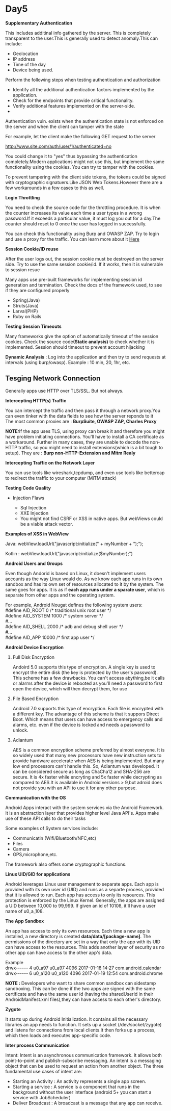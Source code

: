 <h1>Day5</h1>
<p><b>Supplementary Authentication</b></p>
<p>This includes additinal info gathered by the server. This is completely transparent to the user.This is generally used to detect anomaly.This can include:</p>
<ul>
  <li>Geolocation</li>
  <li>IP address</li>
  <li>Time of the day</li>
  <li>Device being used.</li>
</ul>
<p>Perform the following steps when testing authentication and authorization</p>
<ul>
  <li>Identify all the additional authentication factors implemented by the application.</li>
  <li>Check for the endpoints that provide critical functionality.</li>
  <li>Verify additional features implemented on the server-side.<li>
</ul>

<p>Authentication vuln. exists when the authentication state is not enforced on the server and when the client can tamper with the state</p>
<p>For example, let the client make the following GET request to the server</p>
<a href="#">http://www.site.com/auth/user/1/authenticated=no</a>
<p>You could change it to "yes" thus bypassing the authentication completely.Modern applications might not use this, but implement the same functionality using the cookies. You can try to tamper with the cookies.</p>
<p>To prevent tampering with the client side tokens, the tokens could be signed with cryptographic signatuers.Like JSON Web Tokens.However there are a few workarounds in a few cases to this as well.</p>

<p><b>Login Throttling</b></p>
<p>You need to check the source code for the throttling procedure. It is when the counter increases its value each time a user types in a wrong password.If it exceeds a particular value, it must log you out for a day.The counter should reset to 0 once the user has logged in successfully.</p>
<p>You can check this functionality using Burp and OWASP ZAP. Try to login and use a proxy for the traffic. You can learn more about it <a href='https://portswigger.net/support/configuring-an-android-device-to-work-with-burp'>Here</a>
<p><b>Session Cookie/ID reuse</b></p>
<p>After the user logs out, the session cookie must be destroyed on the server side. Try to use the same session cookie/id. If it works, then it is vulnerable to session resue</p>
<p>Many apps use pre-built frameworks for implementing session id generation and termination. Check the docs of the framework used, to see if they are configured properly</p>
<ul>
  <li>Spring(Java)</li>
  <li>Struts(Java)</li>
  <li>Larval(PHP)</li>
  <li>Ruby on Rails</li>
</ul>

<p><b>Testing Session Timeouts</b></p>
<p>Many frameworks give the option of automatically timeout of the session cookies. Check the source code<b>(Static analysis)</b> to check whether it is implemented. Session should timeout to prevent account hijacking</p>
<p><b>Dynamic Analysis</b> : Log into the application and then try to send requests at intervals (using burp/owasp). Example : 10 min, 20, 1hr, etc.</p>

<h2>Tesging Network Connection</h2>
<p>Generally apps use HTTP over TLS/SSL. But not always.</p>
<p><b>Intercepting HTTP(s) Traffic</b></p>
<p>You can intercept the traffic and then pass it through a network proxy.You can even tinker with the data fields to see how the server reponds to it <br> The most common proxies are : <b>BurpSuite, OWASP ZAP, Charles Proxy</b></p>
<p><b>NOTE:</b>If the app uses TLS, using proxy can break it and therefore you might have problem initiating connections. You'll have to install a CA certificate as a workaround. Further in many cases, they are unable to decode the non-HTTP traffic, so you might need to install extensions(which is a bit tough to setup). They are : <b>Burp non-HTTP-Extension and Mitm Realy</b></p>

<p><b>Intercepting Traffic on the Network Layer</b></p>
<p>You can use tools like wireshark,tcpdump, and even use tools like bettercap to redirect the traffic to your computer (MiTM attack)</p>

<p><b>Testing Code Quality</b></p>
<ul>
  <li>Injection Flaws</li>
  <ul>
    <li>Sql Injection</li>
    <li>XXE Injection</li>
    <li>You might not find CSRF or XSS in native apps. But webViews could be a viable attack vector. </li>
  </ul>
</ul>
<p><b>Examples of XSS in WebView</b></p>
<p>Java: webView.loadUrl("javascript:initialize(" + myNumber + ");"); </p>
<p>Kotlin : webView.loadUrl("javascript:initialize($myNumber);") </p>

<p><b>Android Users and Groups</b></p>
<p>Even though Andorid is based on Linux, it doesn't implement users accounts as the way Linux would do. As we know each app runs in its own sandbox and has its own set of resources allocated to it by the system. The same goes for apps. It is  as if <b>each app runs under a sparate user</b>, which is separate from other apps and the operating system.</p>

<p>For example, Android Nougat defines the following system users: <br>
#define AID_ROOT  0  /* traditional unix root user */ <br>
#define AID_SYSTEM 1000 /* system server */ <br>
#...<br>
#define AID_SHELL  2000 /* adb and debug shell user */<br>
#...<br>
#define AID_APP 10000 /* first app user */</p>


<p><b>Android Device Encryption</b></p>
<ol>
  <li>Full Disk Encryption</li>
  <p>Andoird 5.0 supports this type of encryption. A single key is used to encrypt the entire disk (the key is protected by the user's password). This scheme has a few drawbacks. You can't access abything,be it calls or alarms after the device is rebooted as you'll need a password to first open the device, which will then decrypt them, for use </p>
  <li>File Based Encryption</li>
  <p>Android 7.0 supports this type of encryption. Each file is encrypted with a different key. The advantage of this scheme is that it suppors Direct Boot. Which means that users can have access to emergency calls and alarms, etc. even if the device is locked and needs a password to unlock.</p>
  <li>Adiantum</li>
  <p>AES is a common encryption scheme preferred by almost everyone. It is so widely used that many new processors have new instruction sets to provide hardware accelerate when AES is being implemented. But many low end processors can't handle this. So, Adiantum was developed. It can be considered secure as long as ChaCha12 and SHA-256 are secure. It is 4x faster while encryting and 5x faster while decrypting as compared to AES.It is available in Android versions > 9,but adroid does not provide you with an API to use it for any other purpose.</p>
</ol>
<p><b>Communication with the OS</b></p>
<p>Android Apps interact with the system services via the Android Framework. It is an abstraction layer that provides higher level Java API's. Apps make use of these API calls to do their tasks</p>
<p>Some examples of System services include: </p>
<ul>
  <li>Communicatin (Wifi/Bluetooth/NFC,etc)
  <li>Files</li>
  <li>Camera</li>
  <li>GPS,microphone,etc.</li>
</ul>
<p>The framework also offers some cryptographic functions.</p>
<p><b>Linux UID/GID for applications </b></p>
<p>Android leverages Linux user management to separate apps. Each app is provided with its own user id (UID) and runs as a separte process, provided that it is allowed to run. Each app has access to only its resources. This protection is enforced by the Linux Kernel. Generally, the apps are assigned a UID between 10,000 to 99,999. If given an id of 10108, it'll have a user name of u0_a_108. </p>

<p><b>The App Sandbox</b></p>
<p>An app has access to only its own resources. Each time a new app is installed, a new directory is created <b>data/data/[package-name]</b>. The permissions of the directory are set in a way that only the app with its UID can have access to the resources. This adds another layer of security as no other app can have access to the other app's data.</p>
<p>Example<br>
 drwx------ 4 u0_a97 u0_a97 4096 2017-01-18 14:27 com.android.calendar <br>
 drwx------ 6 u0_a120 u0_a120 4096 2017-01-19 12:54 com.android.chrome </p>
 
 <p><b>NOTE : </b>Developers who want to share common sandbox can sidestamp sandboxing. This can be done if the two apps are signed with the same certificate and have the same user id (having the sharedUserId in their AndroidManifest.xml files),they can have access to each other's directory.</p>

<p><b>Zygote</b></p>
<p>It starts up during Android Initialization. It contains all the necessary libraries an app needs to function. It sets up a socket (/dev/socket/zygote) and listens for connections from local clients.It then forks up a process, which then loads and executes app-specific code.</p>

<p><b>Inter process Communication</b></p>
<p>Intent: Intent is an asynchronous communication framework. It allows both point-to-point and publish-subscribe messaging. An intent is a messaging object that can be used to request an action from another object. The three fundamental use cases of intent are: </p>
<ul>
  <li>Starting an Activity : An activity represents a single app screen. </li>
  <li>Starting a service : A service is a component that runs in the background without the user interface (android 5+ you can start a service with JobScheduler) </li>
  <li>Deliver Broadcast : A broadcast is a message that any app can receive.</li>
</ul>
